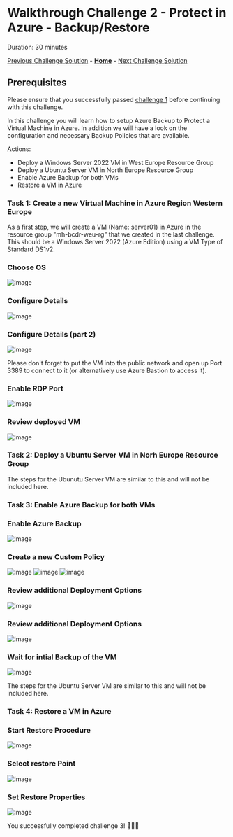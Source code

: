 # Walkthrough Challenge 2 - Protect in Azure - Backup/Restore

Duration: 30 minutes

[Previous Challenge Solution](../challenge-1/solution.md) - **[Home](../../Readme.md)** - [Next Challenge Solution](../challenge-3/solution.md)

## Prerequisites

Please ensure that you successfully passed [challenge 1](../../Readme.md#challenge-1) before continuing with this challenge.

In this challenge you will learn how to setup Azure Backup to Protect a Virtual Machine in Azure. In addition we will have a look on the configuration and necessary Backup Policies that are available.

Actions:

- Deploy a Windows Server 2022 VM in West Europe Resource Group
- Deploy a Ubuntu Server VM in North Europe Resource Group
- Enable Azure Backup for both VMs
- Restore a VM in Azure


### Task 1: Create a new Virtual Machine in Azure Region Western Europe

As a first step, we will create a VM (Name: server01) in Azure in the resource group "mh-bcdr-weu-rg" that we created in the last challenge. This should be a Windows Server 2022 (Azure Edition) using a VM Type of Standard DS1v2. 

### Choose OS
![image](./img/mh-ch2-screenshot-01.png)

### Configure Details
![image](./img/mh-ch2-screenshot-02.png)

### Configure Details (part 2)
![image](./img/mh-ch2-screenshot-02.png)

Please don't forget to put the VM into the public network and open up Port 3389 to connect to it (or alternatively use Azure Bastion to access it). 
### Enable RDP Port
![image](./img/mh-ch2-screenshot-03.png)

### Review deployed VM
![image](./img/mh-ch2-screenshot-09.png)

### Task 2: Deploy a Ubuntu Server VM in Norh Europe Resource Group
The steps for the Ubunutu Server VM are similar to this and will not be included here.

### Task 3: Enable Azure Backup for both VMs

### Enable Azure Backup
![image](./img/mh-ch2-screenshot-10.png)

### Create a new Custom Policy
![image](./img/mh-ch2-screenshot-11.png)
![image](./img/mh-ch2-screenshot-12.png)
![image](./img/mh-ch2-screenshot-22.png)

### Review additional Deployment Options
![image](./img/mh-ch2-screenshot-18.png)

### Review additional Deployment Options
![image](./img/mh-ch2-screenshot-25.png)

### Wait for intial Backup of the VM
![image](./img/mh-ch2-screenshot-18.png)


The steps for the Ubuntu Server VM are similar to this and will not be included here.

### Task 4: Restore a VM in Azure

### Start Restore Procedure
![image](./img/mh-ch2-screenshot-29.png)

### Select restore Point
![image](./img/mh-ch2-screenshot-30.png)

### Set Restore Properties
![image](./img/mh-ch2-screenshot-31.png)

You successfully completed challenge 3! 🚀🚀🚀
